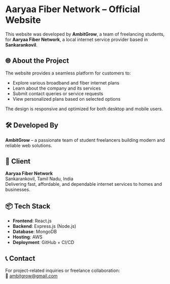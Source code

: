 # Aaryaa Fiber Network – Official Website

This website was developed by **AmbitGrow**, a team of freelancing students, for **Aaryaa Fiber Network**, a local internet service provider based in **Sankarankovil**.

## 🌐 About the Project

The website provides a seamless platform for customers to:

- Explore various broadband and fiber internet plans  
- Learn about the company and its services  
- Submit contact queries or service requests  
- View personalized plans based on selected options  

The design is responsive and optimized for both desktop and mobile users.

## 🛠️ Developed By

**AmbitGrow** – a passionate team of student freelancers building modern and reliable web solutions.

## 🏢 Client

**Aaryaa Fiber Network**  
Sankarankovil, Tamil Nadu, India  
Delivering fast, affordable, and dependable internet services to homes and businesses.

## 📦 Tech Stack

- **Frontend**: React.js  
- **Backend**: Express.js (Node.js)  
- **Database**: MongoDB  
- **Hosting**: AWS  
- **Deployment**: GitHub + CI/CD

## 📞 Contact

For project-related inquiries or freelance collaboration:  
📧 ambitgrow@gmail.com
